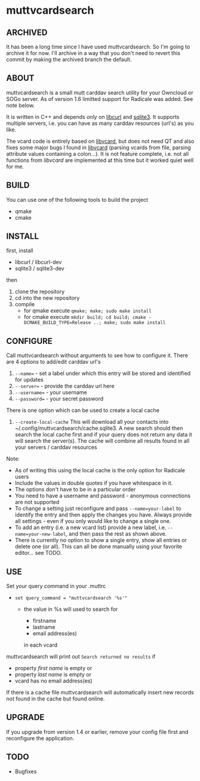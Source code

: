 muttvcardsearch
============

ARCHIVED
------------

It has been a long time since I have used muttvcardsearch. So I'm going to archive it for now.
I'll archive in a way that you don't need to revert this commit by making the archived branch the default.

ABOUT
------------
muttvcardsearch is a small mutt carddav search utility for your Owncloud or SOGo server.
As of version 1.6 limitted support for Radicale was added. See note below.

It is written in C++ and depends *only* on [libcurl](http://curl.haxx.se/libcurl/)
and [sqlite3](http://www.sqlite.org/). It supports multiple servers, i.e. you can have as
many carddav resources (url's) as you like.

The vcard code is entirely based on [libvcard](http://code.google.com/p/libvcard), but does not
need QT and also fixes some major bugs I found in [libvcard](http://code.google.com/p/libvcard/)
(parsing vcards from file, parsing attribute values containing a colon...). It is not feature
complete, i.e. not all functions from *libvcard* are implemented at this time but it worked quiet well for me.

BUILD
------------
You can use one of the following tools to build the project
* qmake
* cmake

INSTALL
------------
first, install
* libcurl / libcurl-dev
* sqlite3 / sqlite3-dev

then

1. clone the repository
2. cd into the new repository
3. compile
    * for qmake execute `qmake; make; sudo make install`
    * for cmake execute `mkdir build; cd build; cmake -DCMAKE_BUILD_TYPE=Release ..; make; sudo make install`

CONFIGURE
------------
Call muttvcardsearch without arguments to see how to configure it.
There are 4 options to add/edit carddav url's

1. `--name=` - set a label under which this entry will be stored and identified for updates
2. `--server=` - provide the carddav url here
3. `--username=` - your username
4. `--password=` - your secret password

There is one option which can be used to create a local cache

1. `--create-local-cache` This will download all your contacts into ~/.config/muttvcardsearch/cache.sqlite3.
  A new search should then search the local cache first and if your query does not return any data it will search the server(s).
  The cache will combine all results found in all your servers / carddav resources

Note:

* As of writing this using the local cache is the only option for Radicale users
* Include the values in double quotes if you have whitespace in it.
* The options don't have to be in a particular order
* You need to have a username and password - anonymous connections are not supported
* To change a setting just reconfigure and pass `--name=your-label` to identify the entry
  and then apply the changes you have. Always provide all settings - even if you only
  would like to change a single one.
* To add an entry (i.e. a new vcard list) provide a new label, i.e. `--name=your-new-label`, and then pass the rest as shown above.
* There is currently no option to show a single entry, show all entries or delete one (or all).
  This can all be done manually using your favorite editor... see TODO.

USE
------------
Set your query command in your .muttrc

* `set query_command = "muttvcardsearch '%s'"`

    * the value in %s will used to search for
        - firstname
        - lastname
        - email address(es)
      
      in each vcard


muttvcardsearch will print out `Search returned no results` if

* property *first name* is empty or
* property *last name* is empty or
* vcard has no email address(es)

If there is a cache file muttvcardsearch will automatically insert new records not found in the cache but found online.

UPGRADE
------------
If you upgrade from version 1.4 or earlier, remove your config file first
and reconfigure the application.

TODO
------------
* Bugfixes
